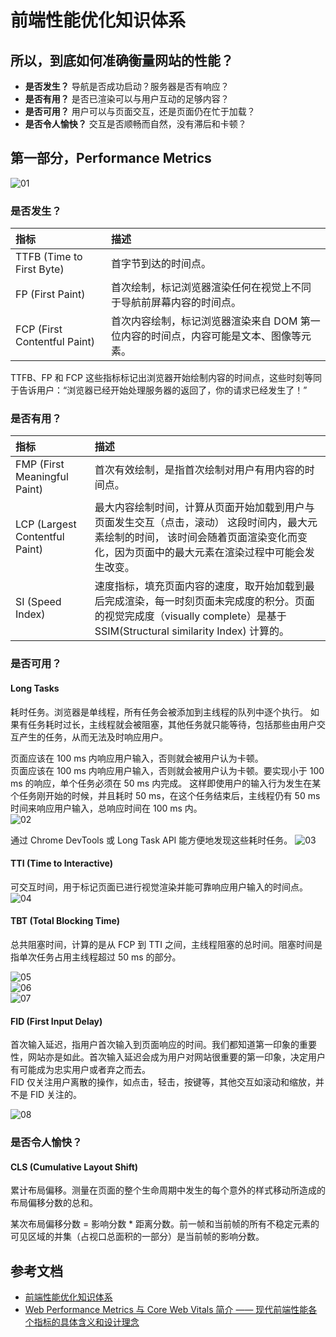 # 前端性能优化知识体系


## 所以，到底如何准确衡量网站的性能？                                    
- **是否发生？** 导航是否成功启动？服务器是否有响应？                      
- **是否有用？** 是否已渲染可以与用户互动的足够内容？                      
- **是否可用？** 用户可以与页面交互，还是页面仍在忙于加载？                
- **是否令人愉快？** 交互是否顺畅而自然，没有滞后和卡顿？                 


## 第一部分，Performance Metrics
![01](https://p6-juejin.byteimg.com/tos-cn-i-k3u1fbpfcp/9b13e5d0846e4e9799840e66ffb2a616~tplv-k3u1fbpfcp-zoom-in-crop-mark:4536:0:0:0.image)

### 是否发生？

指标 | 描述                 
:- | :-             
TTFB (Time to First Byte)    |  首字节到达的时间点。                                                                      
FP (First Paint)             |  首次绘制，标记浏览器渲染任何在视觉上不同于导航前屏幕内容的时间点。                              
FCP (First Contentful Paint) |  首次内容绘制，标记浏览器渲染来自 DOM 第一位内容的时间点，内容可能是文本、图像等元素。             


TTFB、FP 和 FCP 这些指标标记出浏览器开始绘制内容的时间点，这些时刻等同于告诉用户：“浏览器已经开始处理服务器的返回了，你的请求已经发生了！”


### 是否有用？


指标 | 描述                 
:- | :-             
FMP (First Meaningful Paint)    |  首次有效绘制，是指首次绘制对用户有用内容的时间点。                                                                      
LCP (Largest Contentful Paint)  |  最大内容绘制时间，计算从页面开始加载到用户与页面发生交互（点击，滚动） 这段时间内，最大元素绘制的时间， 该时间会随着页面渲染变化而变化，因为页面中的最大元素在渲染过程中可能会发生改变。                              
SI (Speed Index)                |  速度指标，填充页面内容的速度，取开始加载到最后完成渲染，每一时刻页面未完成度的积分。页面的视觉完成度（visually complete）是基于 SSIM(Structural similarity Index) 计算的。


### 是否可用？

#### Long Tasks

耗时任务。浏览器是单线程，所有任务会被添加到主线程的队列中逐个执行。
如果有任务耗时过长，主线程就会被阻塞，其他任务就只能等待，包括那些由用户交互产生的任务，从而无法及时响应用户。

页面应该在 100 ms 内响应用户输入，否则就会被用户认为卡顿。                           
页面应该在 100 ms 内响应用户输入，否则就会被用户认为卡顿。要实现小于 100 ms 的响应，单个任务必须在 50 ms 内完成。
这样即使用户的输入行为发生在某个任务刚开始的时候，并且耗时 50 ms，在这个任务结束后，主线程仍有 50 ms 时间来响应用户输入，总响应时间在 100 ms 内。                         
![02](https://p6-juejin.byteimg.com/tos-cn-i-k3u1fbpfcp/9453dab5e5a04a4b9587fa14904792c2~tplv-k3u1fbpfcp-zoom-in-crop-mark:4536:0:0:0.image)

通过 Chrome DevTools 或 Long Task API 能方便地发现这些耗时任务。
![03](https://p6-juejin.byteimg.com/tos-cn-i-k3u1fbpfcp/099b9f7641b0450c81c2e7dee65a654a~tplv-k3u1fbpfcp-zoom-in-crop-mark:4536:0:0:0.image)



#### TTI (Time to Interactive)

可交互时间，用于标记页面已进行视觉渲染并能可靠响应用户输入的时间点。
![04](https://p6-juejin.byteimg.com/tos-cn-i-k3u1fbpfcp/1df10e0d84a74ffca17356b8ba7de7aa~tplv-k3u1fbpfcp-zoom-in-crop-mark:4536:0:0:0.image)


#### TBT (Total Blocking Time)

总共阻塞时间，计算的是从 FCP 到 TTI 之间，主线程阻塞的总时间。阻塞时间是指单次任务占用主线程超过 50 ms 的部分。

![05](https://p6-juejin.byteimg.com/tos-cn-i-k3u1fbpfcp/42972e57fcb44341aea453bfcd985b0d~tplv-k3u1fbpfcp-zoom-in-crop-mark:4536:0:0:0.image)                                
![06](https://p3-juejin.byteimg.com/tos-cn-i-k3u1fbpfcp/db9d8942dd66466fbe11cdc8fcaf2f8f~tplv-k3u1fbpfcp-zoom-in-crop-mark:4536:0:0:0.image)                                
![07](https://p1-juejin.byteimg.com/tos-cn-i-k3u1fbpfcp/c7feedbf0e99411d9ee2a275bdff2a8a~tplv-k3u1fbpfcp-zoom-in-crop-mark:4536:0:0:0.image)                            


#### FID (First Input Delay)

首次输入延迟，指用户首次输入到页面响应的时间。我们都知道第一印象的重要性，网站亦是如此。首次输入延迟会成为用户对网站很重要的第一印象，决定用户有可能成为忠实用户或者弃之而去。                         
FID 仅关注用户离散的操作，如点击，轻击，按键等，其他交互如滚动和缩放，并不是 FID 关注的。

![08](https://p3-juejin.byteimg.com/tos-cn-i-k3u1fbpfcp/890efe2a4d2445dabba108db7c19e141~tplv-k3u1fbpfcp-zoom-in-crop-mark:4536:0:0:0.image)


### 是否令人愉快？
#### CLS (Cumulative Layout Shift)
累计布局偏移。测量在页面的整个生命周期中发生的每个意外的样式移动所造成的布局偏移分数的总和。

某次布局偏移分数 = 影响分数 * 距离分数。前一帧和当前帧的所有不稳定元素的可见区域的并集（占视口总面积的一部分）是当前帧的影响分数。



## 参考文档

- [前端性能优化知识体系](https://juejin.cn/post/7063754993072865287)
- [Web Performance Metrics 与 Core Web Vitals 简介 —— 现代前端性能各个指标的具体含义和设计理念](https://juejin.cn/post/6883444297614983175)
